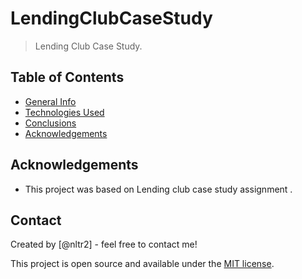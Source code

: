 # LendingClubCaseStudy
> Lending Club Case Study.


## Table of Contents
* [General Info](#general-information)
* [Technologies Used](#technologies-used)
* [Conclusions](#conclusions)
* [Acknowledgements](#acknowledgements)

## Acknowledgements

- This project was based on Lending club case study assignment .


## Contact
Created by [@nltr2] - feel free to contact me!


<!-- Optional -->
<!-- ## License -->
This project is open source and available under the [MIT license]().

<!-- You don't have to include all sections - just the one's relevant to your project -->